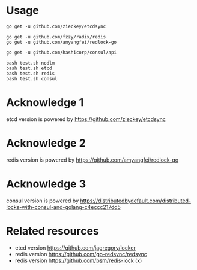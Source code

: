 # Usage

```
go get -u github.com/zieckey/etcdsync

go get -u github.com/fzzy/radix/redis
go get -u github.com/amyangfei/redlock-go

go get -u github.com/hashicorp/consul/api

bash test.sh nodlm
bash test.sh etcd
bash test.sh redis
bash test.sh consul
```

# Acknowledge 1

etcd version is powered by https://github.com/zieckey/etcdsync

# Acknowledge 2

redis version is powered by https://github.com/amyangfei/redlock-go

# Acknowledge 3

consul version is powered by https://distributedbydefault.com/distributed-locks-with-consul-and-golang-c4eccc217dd5

# Related resources

* etcd version https://github.com/jagregory/locker
* redis version https://github.com/go-redsync/redsync
* redis version https://github.com/bsm/redis-lock (x)
